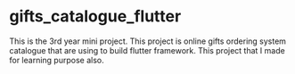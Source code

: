 # gifts_catalogue_flutter
This is the 3rd year mini project. This project is online gifts ordering system catalogue that are using to build flutter framework. This project that I made for learning purpose also. 
